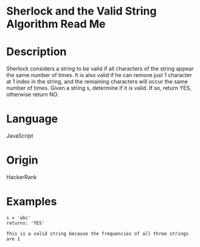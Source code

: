 # Sherlock and the Valid String Algorithm Read Me

# Description

Sherlock considers a string to be valid if all characters of the string appear the same number of times. It is also valid if he can remove just 1 character at 1 index in the string, and the remaining characters will occur the same number of times. Given a string s, determine if it is valid. If so, return YES, otherwise return NO.

# Language

JavaScript

# Origin

HackerRank

# Examples

```
s = 'abc'
returns: 'YES'

This is a valid string because the frequencies of all three strings are 1
```